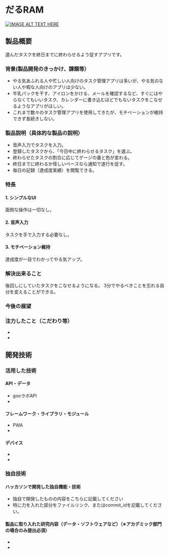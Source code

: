 # だるRAM

[![IMAGE ALT TEXT HERE](https://jphacks.com/wp-content/uploads/2021/07/JPHACKS2021_ogp.jpg)](https://www.youtube.com/watch?v=LUPQFB4QyVo)

## 製品概要

選んだタスクを終日までに終わらせるよう促すアプリです。

### 背景(製品開発のきっかけ、課題等）

- やる気あふれる人や忙しい人向けのタスク管理アプリは多いが、やる気のない人や暇な人向けのアプリは少ない。
- 牛乳パックを干す、アイロンをかける、メールを確認するなど、すぐにはやらなくてもいいタスク、カレンダーに書き込むほどでもないタスクをこなせるようなアプリがほしい。
- これまで数々のタスク管理アプリを使用してきたが、モチベーションが維持できず長続きしない。

### 製品説明（具体的な製品の説明）

- 音声入力でタスクを入力。
- 登録したタスクから、「今日中に終わらせるタスク」を選ぶ。
- 終わらせたタスクの割合に応じてゲージの量と色が変わる。
- 終日までに終わるか怪しいペースなら通知で遂行を促す。
- 毎日の記録（達成度実績）を閲覧できる。

### 特長

#### 1. シンプルなUI

面倒な操作は一切なし。

#### 2. 音声入力

タスクを手で入力する必要なし。

#### 3. モチベーション維持

達成度が一目でわかってやる気アップ。


### 解決出来ること

後回しにしていたタスクをこなせるようになる。
3分でやるべきことを忘れる自分を変えることができる。

### 今後の展望



### 注力したこと（こだわり等）
* 
* 

## 開発技術
### 活用した技術
#### API・データ
* gooラボAPI
* 

#### フレームワーク・ライブラリ・モジュール
* PWA
* 

#### デバイス
* 
* 

### 独自技術
#### ハッカソンで開発した独自機能・技術
* 独自で開発したものの内容をこちらに記載してください
* 特に力を入れた部分をファイルリンク、またはcommit_idを記載してください。

#### 製品に取り入れた研究内容（データ・ソフトウェアなど）（※アカデミック部門の場合のみ提出必須）
* 
* 
